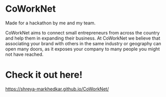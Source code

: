 # CoWorkNet

Made for a hackathon by me and my team.

CoWorkNet aims to connect small entrepreneurs from across the country and help them in expanding their business. At CoWorkNet we believe that associating your brand with others in the same industry or geography can open many doors, as it exposes your company to many people you might not have reached.

# Check it out here!
https://shreya-markhedkar.github.io/CoWorkNet/

